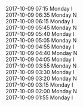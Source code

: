 2017-10-09 07:15 Monday  I  
2017-10-09 06:35 Monday  N  
2017-10-09 06:15 Monday  I  
2017-10-09 05:45 Monday  N  
2017-10-09 05:40 Monday  I  
2017-10-09 05:05 Monday  N  
2017-10-09 04:55 Monday  I  
2017-10-09 04:40 Monday  N  
2017-10-09 04:05 Monday  I  
2017-10-09 03:55 Monday  N  
2017-10-09 03:30 Monday  I  
2017-10-09 03:20 Monday  N  
2017-10-09 03:15 Monday  I  
2017-10-09 02:00 Monday  N  
2017-10-09 01:55 Monday  I  
